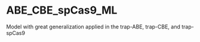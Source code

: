 # ABE_CBE_spCas9_ML
Model with great generalization applied in the trap-ABE, trap-CBE, and trap-spCas9
